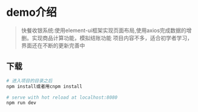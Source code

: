 # demo介绍

> 快餐收银系统:使用element-ui框架实现页面布局,使用axios完成数据的增删。实现商品计算功能，模拟结账功能
> 项目内容不多，适合初学者学习，界面还在不断的更新完善中

## 下载

``` bash
# 进入项目的目录之后
npm install或者用cnpm install

# serve with hot reload at localhost:8080
npm run dev
```


